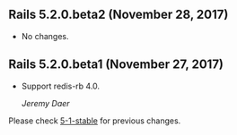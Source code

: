 ## Rails 5.2.0.beta2 (November 28, 2017) ##

*   No changes.


## Rails 5.2.0.beta1 (November 27, 2017) ##

*   Support redis-rb 4.0.

    *Jeremy Daer*

Please check [5-1-stable](https://github.com/rails/rails/blob/5-1-stable/activejob/CHANGELOG.md) for previous changes.
